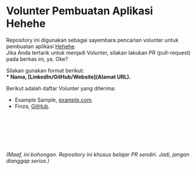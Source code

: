 # Volunter Pembuatan Aplikasi Hehehe
Repository ini digunakan sebagai sayembara pencarian volunter untuk pembuatan aplikasi [Hehehe](www.example.com).<br>
Jika Anda tertarik untuk menjadi Volunter, silakan lakukan PR (pull-request) pada berkas ini, ya. Oke?<br>

Silakan gunakan format berikut:<br>
**\* Nama, [LinkedIn/GitHub/Website](Alamat URL).**  

Berikut adalah daftar Volunter yang diterima:
* Example Sample, [example.com](https://www.example.com).
* Finza, [GitHub](https://github.com/IniFinza).

<br><br><br><br><br>


_(Maaf, ini bohongan. Repository ini khusus belajar PR sendiri. Jadi, jangan dianggap serius.)_
